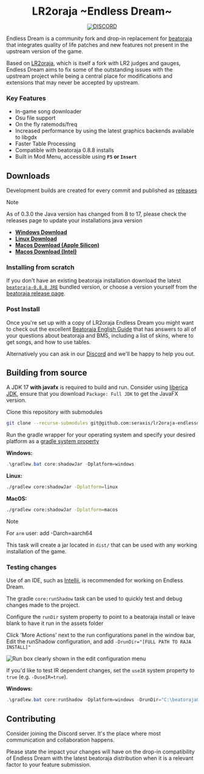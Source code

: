 <div align="center" style="line-height: 1;">

# LR2oraja \~Endless Dream\~

[![DISCORD](https://dcbadge.limes.pink/api/server/HutCHCZHns?theme=default)](https://discord.gg/HutCHCZHns)

</div>

Endless Dream is a community fork and drop-in replacement for [beatoraja](https://github.com/exch-bms2/beatoraja) that integrates quality of life patches and new features not present in the upstream version of the game.

Based on [LR2oraja](https://github.com/wcko87/lr2oraja), which is itself a fork with LR2 judges and gauges, Endless Dream aims to fix some of the outstanding issues with the upstream project while being a central place for modifications and extensions that may never be accepted by upstream.

### Key Features
* In-game song downloader
* Osu file support
* On the fly ratemods/freq
* Increased performance by using the latest graphics backends available to libgdx
* Faster Table Processing
* Compatible with beatoraja 0.8.8 installs
* Built in Mod Menu, accessible using **`F5` or `Insert`**

## Downloads
Development builds are created for every commit and published as [releases](https://github.com/seraxis/lr2oraja-endlessdream/releases)

> [!NOTE]
> As of 0.3.0 the Java version has changed from 8 to 17, please check the releases page to update your installations java version

- [**Windows Download**](https://github.com/seraxis/lr2oraja-endlessdream/releases/download/v0.3.0/lr2oraja-0.8.8-endlessdream-windows-0.3.0.jar)
- [**Linux Download**](https://github.com/seraxis/lr2oraja-endlessdream/releases/download/v0.3.0/lr2oraja-0.8.8-endlessdream-linux-0.3.0.jar)
- [**Macos Download (Apple Silicon)**](https://github.com/seraxis/lr2oraja-endlessdream/releases/download/v0.3.0/lr2oraja-0.8.8-endlessdream-macos-aarch64-0.3.0.jar)
- [**Macos Download (Intel)**](https://github.com/seraxis/lr2oraja-endlessdream/releases/download/v0.3.0/lr2oraja-0.8.8-endlessdream-macos-0.3.0.jar)

### Installing from scratch
If you don't have an existing beatoraja installation download the latest [`beatoraja-0.8.8 JRE`](https://mocha-repository.info/download/beatoraja0.8.8-jre-win64.zip) bundled version, or choose a version yourself from the [beatoraja release page](https://mocha-repository.info/download.php).

### Post Install
Once you're set up with a copy of LR2oraja Endless Dream you might want to check out the excellent [Beatoraja English Guide](https://github.com/wcko87/beatoraja-english-guide/wiki) that has answers to all of your questions about beatoraja and BMS, including a list of skins, where to get songs, and how to use tables.

Alternatively you can ask in our [Discord](https://discord.gg/HutCHCZHns) and we'll be happy to help you out.

## Building from source
A JDK 17 **with javafx** is required to build and run. Consider using [liberica JDK](https://bell-sw.com/pages/downloads/#jdk-17-lts), ensure that you download `Package: Full JDK` to get the JavaFX version.

Clone this repository with submodules
```sh
git clone --recurse-submodules git@github.com:seraxis/lr2oraja-endlessdream.git
```
Run the gradle wrapper for your operating system and specify your desired platform as a [gradle system property](https://docs.gradle.org/current/userguide/build_environment.html#sec:gradle_system_properties)

**Windows:**
```powershell
.\gradlew.bat core:shadowJar -Dplatform=windows
```
**Linux:**
```sh
./gradlew core:shadowJar -Dplatform=linux
```
**MacOS:**
```sh
./gradlew core:shadowJar -Dplatform=macos
```

> [!NOTE]
> For `arm` user: add -Darch=aarch64

This task will create a jar located in `dist/` that can be used with any working installation of the game.
### Testing changes
Use of an IDE, such as [Intellij](https://www.jetbrains.com/idea/download/other.html), is recommended for working on Endless Dream.

The gradle `core:runShadow` task can be used to quickly test and debug changes made to the project.

Configure the `runDir` system property to point to a beatoraja install or leave blank to have it run in the assets folder

Click 'More Actions' next to the run configurations panel in the window bar, Edit the runShadow configuration, and add `-DrunDir="[FULL PATH TO RAJA INSTALL]"`

![Run box clearly shown in the edit configuration menu](https://media.discordapp.net/attachments/1409976036963385547/1418936266514235483/idea64_bmidlXWb16.png?ex=68cfeee0&is=68ce9d60&hm=344ce793bff0fc3cdc47cc2b1a1692ec3a119b50e698a77c9c305508c1c6854e&=&format=webp&quality=lossless&width=547&height=208)

If you'd like to test IR dependent changes, set the `useIR` system property to `true` (e.g. `-DuseIR=true`).

**Windows:**
```powershell
.\gradlew.bat core:runShadow -Dplatform=windows -DrunDir="C:\beatoraja0.8.8"
```

## Contributing
Consider joining the Discord server. It's the place where most communication and collaboration happens.

Please state the impact your changes will have on the drop-in compatibility of Endless Dream with the latest beatoraja distribution when it is a relevant factor to your feature submission.
